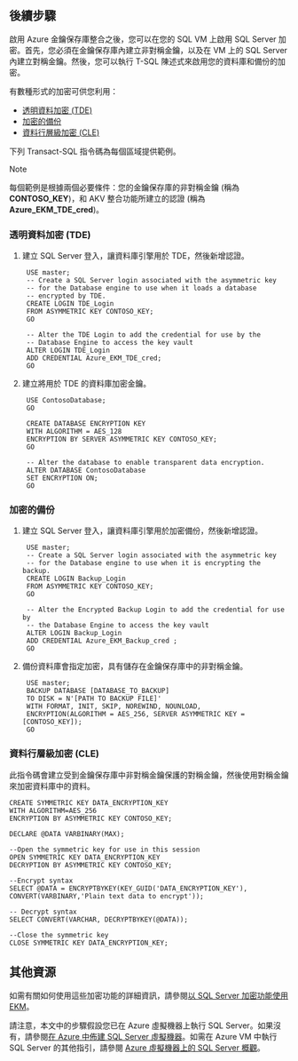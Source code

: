 ## 後續步驟
啟用 Azure 金鑰保存庫整合之後，您可以在您的 SQL VM 上啟用 SQL Server 加密。首先，您必須在金鑰保存庫內建立非對稱金鑰，以及在 VM 上的 SQL Server 內建立對稱金鑰。然後，您可以執行 T-SQL 陳述式來啟用您的資料庫和備份的加密。

有數種形式的加密可供您利用：

* [透明資料加密 (TDE)](https://msdn.microsoft.com/library/bb934049.aspx)
* [加密的備份](https://msdn.microsoft.com/library/dn449489.aspx)
* [資料行層級加密 (CLE)](https://msdn.microsoft.com/library/ms173744.aspx)

下列 Transact-SQL 指令碼為每個區域提供範例。

> [!NOTE]
> 每個範例是根據兩個必要條件：您的金鑰保存庫的非對稱金鑰 (稱為 **CONTOSO\_KEY**)，和 AKV 整合功能所建立的認證 (稱為 **Azure\_EKM\_TDE\_cred**)。
> 
> 

### 透明資料加密 (TDE)
1. 建立 SQL Server 登入，讓資料庫引擎用於 TDE，然後新增認證。
   
        USE master;
        -- Create a SQL Server login associated with the asymmetric key 
        -- for the Database engine to use when it loads a database 
        -- encrypted by TDE.
        CREATE LOGIN TDE_Login 
        FROM ASYMMETRIC KEY CONTOSO_KEY;
        GO
   
        -- Alter the TDE Login to add the credential for use by the 
        -- Database Engine to access the key vault
        ALTER LOGIN TDE_Login 
        ADD CREDENTIAL Azure_EKM_TDE_cred;
        GO
2. 建立將用於 TDE 的資料庫加密金鑰。
   
        USE ContosoDatabase;
        GO
   
        CREATE DATABASE ENCRYPTION KEY 
        WITH ALGORITHM = AES_128 
        ENCRYPTION BY SERVER ASYMMETRIC KEY CONTOSO_KEY;
        GO
   
        -- Alter the database to enable transparent data encryption.
        ALTER DATABASE ContosoDatabase 
        SET ENCRYPTION ON;
        GO

### 加密的備份
1. 建立 SQL Server 登入，讓資料庫引擎用於加密備份，然後新增認證。
   
        USE master;
        -- Create a SQL Server login associated with the asymmetric key 
        -- for the Database engine to use when it is encrypting the backup.
        CREATE LOGIN Backup_Login 
        FROM ASYMMETRIC KEY CONTOSO_KEY;
        GO 
   
        -- Alter the Encrypted Backup Login to add the credential for use by 
        -- the Database Engine to access the key vault
        ALTER LOGIN Backup_Login 
        ADD CREDENTIAL Azure_EKM_Backup_cred ;
        GO
2. 備份資料庫會指定加密，具有儲存在金鑰保存庫中的非對稱金鑰。
   
        USE master;
        BACKUP DATABASE [DATABASE_TO_BACKUP]
        TO DISK = N'[PATH TO BACKUP FILE]' 
        WITH FORMAT, INIT, SKIP, NOREWIND, NOUNLOAD, 
        ENCRYPTION(ALGORITHM = AES_256, SERVER ASYMMETRIC KEY = [CONTOSO_KEY]);
        GO

### 資料行層級加密 (CLE)
此指令碼會建立受到金鑰保存庫中非對稱金鑰保護的對稱金鑰，然後使用對稱金鑰來加密資料庫中的資料。

    CREATE SYMMETRIC KEY DATA_ENCRYPTION_KEY
    WITH ALGORITHM=AES_256
    ENCRYPTION BY ASYMMETRIC KEY CONTOSO_KEY;

    DECLARE @DATA VARBINARY(MAX);

    --Open the symmetric key for use in this session
    OPEN SYMMETRIC KEY DATA_ENCRYPTION_KEY 
    DECRYPTION BY ASYMMETRIC KEY CONTOSO_KEY;

    --Encrypt syntax
    SELECT @DATA = ENCRYPTBYKEY(KEY_GUID('DATA_ENCRYPTION_KEY'), CONVERT(VARBINARY,'Plain text data to encrypt'));

    -- Decrypt syntax
    SELECT CONVERT(VARCHAR, DECRYPTBYKEY(@DATA));

    --Close the symmetric key
    CLOSE SYMMETRIC KEY DATA_ENCRYPTION_KEY;

## 其他資源
如需有關如何使用這些加密功能的詳細資訊，請參閱[以 SQL Server 加密功能使用 EKM](https://msdn.microsoft.com/library/dn198405.aspx#UsesOfEKM)。

請注意，本文中的步驟假設您已在 Azure 虛擬機器上執行 SQL Server。如果沒有，請參閱[在 Azure 中佈建 SQL Server 虛擬機器](../articles/virtual-machines/virtual-machines-windows-portal-sql-server-provision.md)。如需在 Azure VM 中執行 SQL Server 的其他指引，請參閱 [Azure 虛擬機器上的 SQL Server 概觀](../articles/virtual-machines/virtual-machines-windows-sql-server-iaas-overview.md)。

<!---HONumber=AcomDC_0413_2016-->